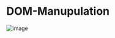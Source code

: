 # DOM-Manupulation

![image](https://user-images.githubusercontent.com/46339443/144710181-8129192a-52a5-4521-94a9-19d266680c0a.png)
